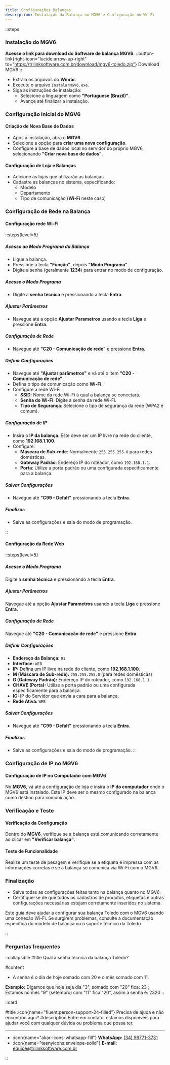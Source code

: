 ```yaml
---
title: Configurações Balanças
description: Instalação da Balança no MGV6 e Configuração no Wi-Fi
---
```


::steps
### Instalação do MGV6

**Acesse o link para download do Software de balança MGV6**.
::button-link{right-icon="lucide:arrow-up-right" to="https://trilinksoftware.com.br/download/mgv6-toledo.zip"}
  Download MGV6
::
- Extraia os arquivos do **Winrar**.
- Execute o arquivo `InstalarMGV6.exe`.
- Siga as instruções de instalação:
  - Selecione a linguagem como **"Portuguese (Brazil)"**.
  - Avançe até finalizar a instalação.

### Configuração Inicial do MGV6

#### Criação de Nova Base de Dados
- Após a instalação, abra o **MGV6**.
- Selecione a opção para **criar uma nova configuração**.
- Configure a base de dados local no servidor do próprio MGV6, selecionando **"Criar nova base de dados"**.

#### Configuração de Loja e Balanças
- Adicione as lojas que utilizarão as balanças.
- Cadastre as balanças no sistema, especificando:
  - Modelo
  - Departamento
  - Tipo de comunicação (**Wi-Fi** neste caso)

### Configuração de Rede na Balança

#### Configuração rede Wi-Fi

::steps{level=5}

##### Acesso ao Modo Programa da Balança
- Ligue a balança.
- Pressione a tecla **"Função"**, depois **"Modo Programa"**. 
- Digite a senha (geralmente **1234**) para entrar no modo de configuração.

##### Acesse o Modo Programa
   - Digite a **senha técnica** e pressionando a tecla **Entra**.

##### Ajustar Parâmetros
   - Navegue até a opção **Ajustar Parametros** usando a tecla **Liga** e pressione **Entra**.

##### Configuração de Rede
  - Navegue até **"C20 - Comunicação de rede"** e pressione **Entra**.

##### Definir Configurações
- Navegue até **"Ajustar parâmetros"** e vá até o item **"C20 - Comunicação de rede"**.
- Defina o tipo de comunicação como **Wi-Fi**.
- Configure a rede Wi-Fi:
  - **SSID**: Nome da rede Wi-Fi à qual a balança se conectará.
  - **Senha do Wi-Fi**: Digite a senha da rede Wi-Fi.
  - **Tipo de Segurança**: Selecione o tipo de segurança da rede (WPA2 é comum).

##### Configuração de IP
- Insira o **IP da balança**. Este deve ser um IP livre na rede do cliente, como **192.168.1.100**.
- Configure:
  - **Máscara de Sub-rede**: Normalmente `255.255.255.0` para redes domésticas.
  - **Gateway Padrão**: Endereço IP do roteador, como `192.168.1.1`.
  - **Porta**: Utilize a porta padrão ou uma configurada especificamente para a balança.

##### Salvar Configurações
   - Navegue até **"C99 - Defalt"** pressionando a tecla **Entra**.

##### Finalizar:
   - Salve as configurações e saia do modo de programação.

::

#### Configuração da Rede Web

::steps{level=5}

##### Acesse o Modo Programa
Digite a **senha técnica** e pressionando a tecla **Entra**.

##### Ajustar Parâmetros
Navegue até a opção **Ajustar Parametros** usando a tecla **Liga** e pressione **Entra**.

##### Configuração de Rede
Navegue até **"C20 - Comunicação de rede"** e pressione **Entra**.

##### Definir Configurações
   - **Endereço da Balança:** `01`
   - **Interface:** `WEB`
   - **IP:** Defina um IP livre na rede do cliente, como **192.168.1.100**.
   - **M (Máscara de Sub-rede):** `255.255.255.0` (para redes domésticas)
   - **G (Gateway Padrão):** Endereço IP do roteador, como `192.168.1.1`.
   - **CHAVE (Porta):** Utilize a porta padrão ou uma configurada especificamente para a balança.
   - **IG:** IP do Servidor que envia a cara para a balança.
   - **Rede Ativa:** `WEB`

##### Salvar Configurações
   - Navegue até **"C99 - Defalt"** pressionando a tecla **Entra**.

##### Finalizar:
   - Salve as configurações e saia do modo de programação.
::

### Configuração de IP no MGV6

#### Configuração de IP no Computador com MGV6
No **MGV6**, vá até a configuração de loja e insira o **IP do computador** onde o MGV6 está instalado. Este IP deve ser o mesmo configurado na balança como destino para comunicação.

### Verificação e Teste

#### Verificação da Configuração
Dentro do **MGV6**, verifique se a balança está comunicando corretamente ao clicar em **"Verificar balança"**.

#### Teste de Funcionalidade
Realize um teste de pesagem e verifique se a etiqueta é impressa com as informações corretas e se a balança se comunica via Wi-Fi com o MGV6.

### Finalização

- Salve todas as configurações feitas tanto na balança quanto no MGV6.
- Certifique-se de que todos os cadastros de produtos, etiquetas e outras configurações necessárias estejam corretamente inseridos no sistema.

Este guia deve ajudar a configurar sua balança Toledo com o MGV6 usando uma conexão Wi-Fi. Se surgirem problemas, consulte a documentação específica do modelo de balança ou o suporte técnico da Toledo.

::

### Perguntas frequentes

::collapsible
#title
Qual a senha técnica da balança Toledo?

#content
- A senha é o dia de hoje somado com 20 e o mês somado com 11.

**Exemplo:** Digamos que hoje seja dia "3", somado com "20" fica: 23 ; Estamos no mês "9" (setembro) com "11" fica "20", assim a senha é: 2320
::


::card

#title
:icon{name="fluent:person-support-24-filled"} Precisa de ajuda e não encontrou aqui?
#description
Entre em contato, estamos disponíveis para ajudar você com qualquer dúvida ou problema que possa ter.

---

- :icon{name="akar-icons-whatsapp-fill"} **WhatsApp:** [(34) 99771-3731](https://wa.me/trilinksoftware)
- :icon{name="teenyicons:envelope-solid"} **E-mail:** [equipe@trilinksoftware.com.br](mailto:equipe@trilinksoftware.com.br)

::

